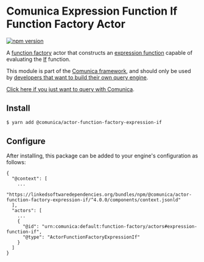 # Comunica Expression Function If Function Factory Actor

[![npm version](https://badge.fury.io/js/%40comunica%2Factor-function-factory-expression-function-if.svg)](https://www.npmjs.com/package/@comunica/actor-function-factory-expression-if)

A [function factory](https://github.com/comunica/comunica/tree/master/packages/bus-function-factory) actor
that constructs an [expression function](https://github.com/comunica/comunica/tree/master/packages/bus-function-factory/lib/ActorFunctionFactory.ts)
capable of evaluating the [If](https://www.w3.org/TR/sparql11-query/#func-if) function.

This module is part of the [Comunica framework](https://github.com/comunica/comunica),
and should only be used by [developers that want to build their own query engine](https://comunica.dev/docs/modify/).

[Click here if you just want to query with Comunica](https://comunica.dev/docs/query/).

## Install

```bash
$ yarn add @comunica/actor-function-factory-expression-if
```

## Configure

After installing, this package can be added to your engine's configuration as follows:
```text
{
  "@context": [
    ...
    "https://linkedsoftwaredependencies.org/bundles/npm/@comunica/actor-function-factory-expression-if/^4.0.0/components/context.jsonld"
  ],
  "actors": [
    ...
    {
      "@id": "urn:comunica:default:function-factory/actors#expression-function-if",
      "@type": "ActorFunctionFactoryExpressionIf"
    }
  ]
}
```
